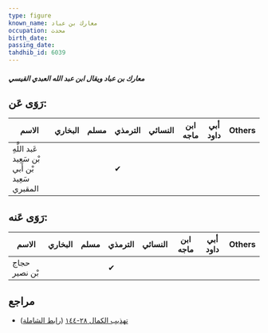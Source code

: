 ```yaml
---
type: figure
known_name: معارك بن عباد
occupation: محدث
birth_date:
passing_date:
tahdhib_id: 6039
---
```

##### معارك بن عباد ويقال ابن عبد الله العبدي القيسي

## رَوَى عَن:
| الاسم                                           | البخاري | مسلم | الترمذي | النسائي | ابن ماجه | أبي داود | Others |
| ----------------------------------------------- | ------- | ---- | ------- | ------- | -------- | -------- | ------ |
| عَبد اللَّهِ بْن سَعِيد بْن أَبي سَعِيد المقبري |         |      | ✔       |         |          |          |        |
## رَوَى عَنه:
| الاسم         | البخاري | مسلم | الترمذي | النسائي | ابن ماجه | أبي داود | Others |
| ------------- | ------- | ---- | ------- | ------- | -------- | -------- | ------ |
| حجاج بْن نصير |         |      | ✔       |         |          |          |        |
## مراجع
- [تهذيب الكمال ٢٨-١٤٤](obsidian://open?vault=Tahdhib-al-Kamal&file=Figures/٦٠٣٩-معارك%20بن%20عباد%20ويقال%20ابن%20عبد%20الله%20العبدي%20القيسي) ([رابط الشاملة](https://shamela.ws/book/3722/15119))
